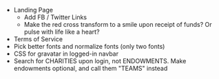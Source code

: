 - Landing Page
	- Add FB / Twitter Links
	- Make the red cross transform to a smile upon receipt of funds? Or pulse with life like a heart?
- Terms of Service
- Pick better fonts and normalize fonts (only two fonts)
- CSS for gravatar in logged-in navbar
- Search for CHARITIES upon login, not ENDOWMENTS. Make endowments optional, and call them "TEAMS" instead
